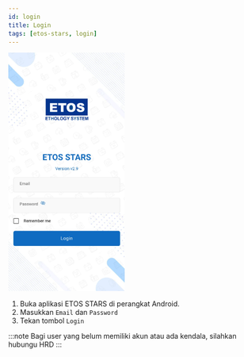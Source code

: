 ```yaml
---
id: login
title: Login
tags: [etos-stars, login]
---
```

![Login](./img/login.png)
1. Buka aplikasi ETOS STARS di perangkat Android.
2. Masukkan `Email` dan `Password`
3. Tekan tombol `Login`

:::note
Bagi user yang belum memiliki akun atau ada kendala, silahkan hubungu HRD
:::